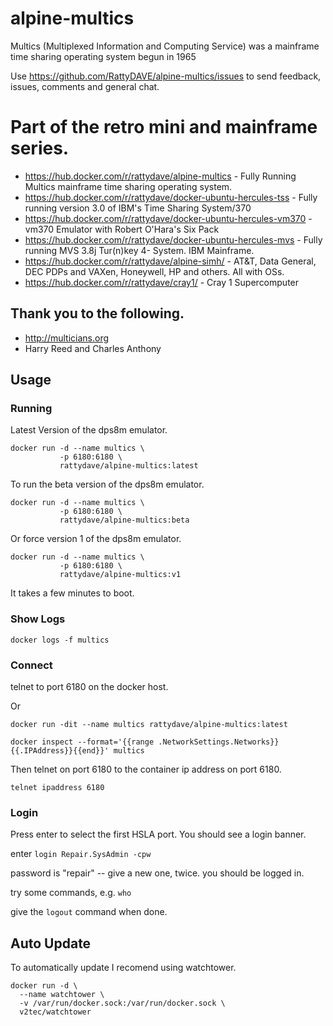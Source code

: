 # alpine-multics
Multics (Multiplexed Information and Computing Service) was a mainframe time sharing operating system begun in 1965

Use https://github.com/RattyDAVE/alpine-multics/issues to send feedback, issues, comments and general chat.

# Part of the retro mini and mainframe series.

* https://hub.docker.com/r/rattydave/alpine-multics - Fully Running Multics mainframe time sharing operating system.
* https://hub.docker.com/r/rattydave/docker-ubuntu-hercules-tss - Fully running version 3.0 of IBM's Time Sharing System/370
* https://hub.docker.com/r/rattydave/docker-ubuntu-hercules-vm370 - vm370 Emulator with Robert O'Hara's Six Pack
* https://hub.docker.com/r/rattydave/docker-ubuntu-hercules-mvs - Fully running MVS 3.8j Tur(n)key 4- System. IBM Mainframe.
* https://hub.docker.com/r/rattydave/alpine-simh/ - AT&T, Data General, DEC PDPs and VAXen, Honeywell, HP and others. All with OSs.
* https://hub.docker.com/r/rattydave/cray1/ - Cray 1 Supercomputer

## Thank you to the following.

* http://multicians.org
* Harry Reed and Charles Anthony

## Usage

### Running

Latest Version of the dps8m emulator.
```
docker run -d --name multics \
           -p 6180:6180 \
           rattydave/alpine-multics:latest
```

To run the beta version of the dps8m emulator.
```
docker run -d --name multics \
           -p 6180:6180 \
           rattydave/alpine-multics:beta
```

Or force version 1 of the dps8m emulator.
```
docker run -d --name multics \
           -p 6180:6180 \
           rattydave/alpine-multics:v1
```



It takes a few minutes to boot.

### Show Logs

```
docker logs -f multics
```

### Connect

telnet to port 6180 on the docker host.

Or

```
docker run -dit --name multics rattydave/alpine-multics:latest

docker inspect --format='{{range .NetworkSettings.Networks}}{{.IPAddress}}{{end}}' multics
```

Then telnet on port 6180 to the container ip address on port 6180.

```
telnet ipaddress 6180
```

### Login

Press enter to select the first HSLA port. You should see a login banner.

enter ```login Repair.SysAdmin -cpw```

password is "repair" -- give a new one, twice. you should be logged in.

try some commands, e.g. ```who```

give the ```logout``` command when done.


## Auto Update

To automatically update I recomend using watchtower.

```
docker run -d \
  --name watchtower \
  -v /var/run/docker.sock:/var/run/docker.sock \
  v2tec/watchtower 
```
